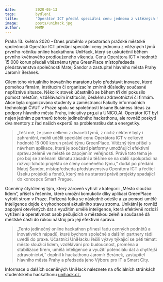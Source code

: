 ```yaml
---
date:         2020-05-13
tags:         bydlení
title:        "Operátor ICT předal speciální cenu jednomu z vítězných týmů prvního ročníku online hackathonu UniHack"
image: 	      posts/unihack.jpg
author:       MHMP
---
```


Praha 13. května 2020 – Dnes proběhlo v prostorách pražské městské společnosti Operátor ICT předání speciální ceny jednomu z vítězných týmů prvního ročníku online hackathonu UniHack, který se uskutečnil během prvního květnového prodlouženého víkendu. Cenu Operátora ICT v hodnotě 15 000 korun předali vítěznému týmu GreenPlace místopředseda představenstva společnosti Matej Šandor a zastupitel hlavního města Prahy Jaromír Beránek.

Cílem toho virtuálního inovačního maratonu bylo představit inovace, které pomohou firmám, institucím či organizacím zmírnit důsledky současné nepříznivé situace. Několik stovek účastníků se během tří dní pokusilo pomoct městům, vzdělávacím institucím, českému zdravotnictví či firmám. Akce byla organizována studenty a zaměstnanci Fakulty informačních technologií ČVUT v Praze spolu se společností Insane Business Ideas za podpory hlavního města Prahy, iniciativy prg.ai a UNICO.AI. Operátor ICT byl nejen jedním z partnerů tohoto jedinečného hackathonu, ale rovněž poskytl dva mentory z řad našich expertů na problematiku dat a energetiky.

> „Těší mě, že jsme celkem z dvaceti týmů, z nichž některé byly i zahraniční, mohli udělit speciální cenu Operátora ICT v celkové hodnotě 15 000 korun právě týmu GreenPlace. Vítězný tým přišel s návrhem aplikace, která je součástí platformy umožňující efektivní správu zeleně ve městě se zapojením veřejnosti. Právě toto téma je pro boj se změnami klimatu zásadní a těšíme se na další spolupráci na rozvoji tohoto projektu se členy oceněného týmu,“ dodal po předání Matej Šandor, místopředseda představenstva Operátora ICT a ředitel Úseku projektů a fondů, který má na starosti právě projekty spadající do koncepce Smart Prague.

Oceněný čtyřčlenný tým, který zároveň vyhrál v kategorii „Město sloužící lidem“, přišel s řešením, které umožní komukoliv díky aplikaci GreenPlace vyfotit strom v Praze. Pořízená fotka se následně odešle a za pomoci umělé inteligence dojde k vyhodnocení aktuálního stavu stromu. Unikátní je rovněž zapojení otevřených dat s využitím umělé inteligence, která efektivně rozloží vytížení a operativnost osob pečujících o městskou zeleň a současně dá městské části do rukou nástroj pro její efektivní správu.

> „Tento jedinečný online hackathon přinesl řadu cenných podnětů a inovativních nápadů, které bychom společně s dalšími partnery rádi uvedli do praxe. Účastníci UniHacku řešili výzvy týkající se pěti témat: město sloužící lidem, vzdělávání pro budoucnost, proměna a stabilizace firem, umělá inteligence a využití potenciálu dat a chytřejší zdravotnictví,“ doplnil k hackathonu Jaromír Beránek, zastupitel hlavního města Prahy a předseda jeho Výboru pro IT a Smart City.

Informace o dalších oceněných UniHack naleznete na oficiálních stránkách studentského hackathonu [unihack.cz.](https://www.unihack.cz/)
